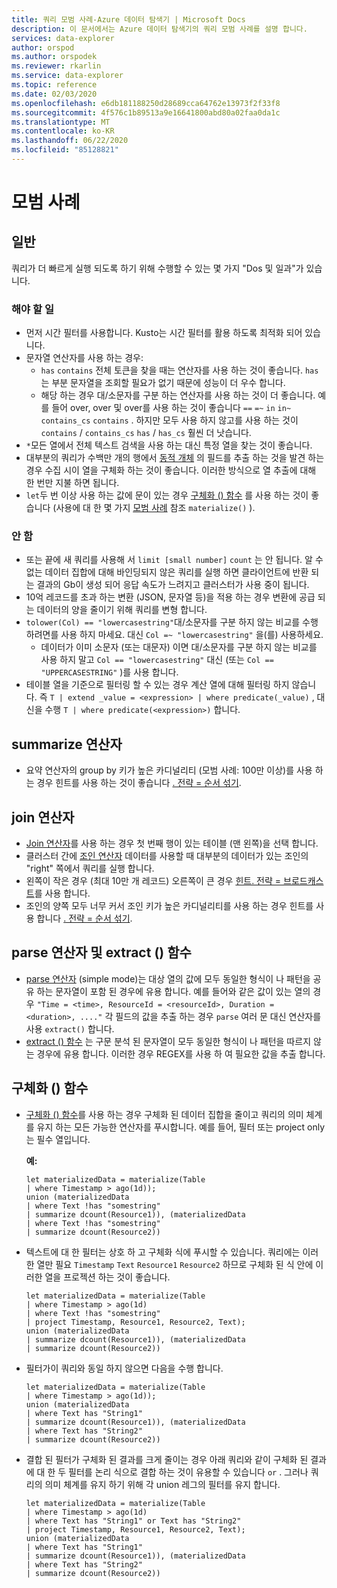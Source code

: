 ```yaml
---
title: 쿼리 모범 사례-Azure 데이터 탐색기 | Microsoft Docs
description: 이 문서에서는 Azure 데이터 탐색기의 쿼리 모범 사례를 설명 합니다.
services: data-explorer
author: orspod
ms.author: orspodek
ms.reviewer: rkarlin
ms.service: data-explorer
ms.topic: reference
ms.date: 02/03/2020
ms.openlocfilehash: e6db181188250d28689cca64762e13973f2f33f8
ms.sourcegitcommit: 4f576c1b89513a9e16641800abd80a02faa0da1c
ms.translationtype: MT
ms.contentlocale: ko-KR
ms.lasthandoff: 06/22/2020
ms.locfileid: "85128821"
---
```

# <a name="best-practices"></a>모범 사례 

## <a name="general"></a>일반

쿼리가 더 빠르게 실행 되도록 하기 위해 수행할 수 있는 몇 가지 "Dos 및 일과"가 있습니다.

### <a name="do"></a>해야 할 일

*   먼저 시간 필터를 사용합니다. Kusto는 시간 필터를 활용 하도록 최적화 되어 있습니다.
*   문자열 연산자를 사용 하는 경우:
    *   `has` `contains` 전체 토큰을 찾을 때는 연산자를 사용 하는 것이 좋습니다. `has`는 부분 문자열을 조회할 필요가 없기 때문에 성능이 더 우수 합니다.
    *   해당 하는 경우 대/소문자를 구분 하는 연산자를 사용 하는 것이 더 좋습니다. 예를 들어 over, over 및 over를 사용 하는 것이 좋습니다 `==` `=~` `in` `in~` `contains_cs` `contains` . 하지만 모두 사용 하지 않고를 사용 하는 것이 `contains` / `contains_cs` `has` / `has_cs` 훨씬 더 낫습니다.
*   `*`모든 열에서 전체 텍스트 검색을 사용 하는 대신 특정 열을 찾는 것이 좋습니다.
*   대부분의 쿼리가 수백만 개의 행에서 [동적 개체](./scalar-data-types/dynamic.md) 의 필드를 추출 하는 것을 발견 하는 경우 수집 시이 열을 구체화 하는 것이 좋습니다. 이러한 방식으로 열 추출에 대해 한 번만 지불 하면 됩니다.  
*   `let`두 번 이상 사용 하는 값에 문이 있는 경우 [구체화 () 함수](./materializefunction.md) 를 사용 하는 것이 좋습니다 (사용에 대 한 몇 가지 [모범 사례](#materialize-function) 참조 `materialize()` ).

### <a name="dont"></a>안 함

*   또는 끝에 새 쿼리를 사용해 서 `limit [small number]` `count` 는 안 됩니다.
    알 수 없는 데이터 집합에 대해 바인딩되지 않은 쿼리를 실행 하면 클라이언트에 반환 되는 결과의 Gb이 생성 되어 응답 속도가 느려지고 클러스터가 사용 중이 됩니다.
*   10억 레코드를 초과 하는 변환 (JSON, 문자열 등)을 적용 하는 경우 변환에 공급 되는 데이터의 양을 줄이기 위해 쿼리를 변형 합니다.
*   `tolower(Col) == "lowercasestring"`대/소문자를 구분 하지 않는 비교를 수행 하려면를 사용 하지 마세요. 대신 `Col =~ "lowercasestring"` 을(를) 사용하세요.
    *   데이터가 이미 소문자 (또는 대문자) 이면 대/소문자를 구분 하지 않는 비교를 사용 하지 말고 `Col == "lowercasestring"` 대신 (또는 `Col == "UPPERCASESTRING"` )를 사용 합니다.
*   테이블 열을 기준으로 필터링 할 수 있는 경우 계산 열에 대해 필터링 하지 않습니다. 즉 `T | extend _value = <expression> | where predicate(_value)` , 대신을 수행 `T | where predicate(<expression>)` 합니다.

## <a name="summarize-operator"></a>summarize 연산자

*   요약 연산자의 group by 키가 높은 카디널리티 (모범 사례: 100만 이상)를 사용 하는 경우 힌트를 사용 하는 것이 좋습니다 [. 전략 = 순서 섞기](./shufflequery.md).

## <a name="join-operator"></a>join 연산자

*   [Join 연산자](./joinoperator.md)를 사용 하는 경우 첫 번째 행이 있는 테이블 (맨 왼쪽)을 선택 합니다. 
*   클러스터 간에 [조인 연산자](./joinoperator.md) 데이터를 사용할 때 대부분의 데이터가 있는 조인의 "right" 쪽에서 쿼리를 실행 합니다.
*   왼쪽이 작은 경우 (최대 10만 개 레코드) 오른쪽이 큰 경우 [힌트. 전략 = 브로드캐스트](./broadcastjoin.md)를 사용 합니다.
*   조인의 양쪽 모두 너무 커서 조인 키가 높은 카디널리티를 사용 하는 경우 힌트를 사용 합니다 [. 전략 = 순서 섞기](./shufflequery.md).
    
## <a name="parse-operator-and-extract-function"></a>parse 연산자 및 extract () 함수

*   [parse 연산자](./parseoperator.md) (simple mode)는 대상 열의 값에 모두 동일한 형식이 나 패턴을 공유 하는 문자열이 포함 된 경우에 유용 합니다.
예를 들어와 같은 값이 있는 열의 경우 `"Time = <time>, ResourceId = <resourceId>, Duration = <duration>, ...."` 각 필드의 값을 추출 하는 경우 `parse` 여러 문 대신 연산자를 사용 `extract()` 합니다.
*   [extract () 함수](./extractfunction.md) 는 구문 분석 된 문자열이 모두 동일한 형식이 나 패턴을 따르지 않는 경우에 유용 합니다.
이러한 경우 REGEX를 사용 하 여 필요한 값을 추출 합니다.

## <a name="materialize-function"></a>구체화 () 함수

*   [구체화 () 함수](./materializefunction.md)를 사용 하는 경우 구체화 된 데이터 집합을 줄이고 쿼리의 의미 체계를 유지 하는 모든 가능한 연산자를 푸시합니다. 예를 들어, 필터 또는 project only는 필수 열입니다.
    
    **예:**

    ```kusto
    let materializedData = materialize(Table
    | where Timestamp > ago(1d));
    union (materializedData
    | where Text !has "somestring"
    | summarize dcount(Resource1)), (materializedData
    | where Text !has "somestring"
    | summarize dcount(Resource2))
    ```

* 텍스트에 대 한 필터는 상호 하 고 구체화 식에 푸시할 수 있습니다.
    쿼리에는 이러한 열만 필요 `Timestamp` `Text` `Resource1` `Resource2` 하므로 구체화 된 식 안에 이러한 열을 프로젝션 하는 것이 좋습니다.
    
    ```kusto
    let materializedData = materialize(Table
    | where Timestamp > ago(1d)
    | where Text !has "somestring"
    | project Timestamp, Resource1, Resource2, Text);
    union (materializedData
    | summarize dcount(Resource1)), (materializedData
    | summarize dcount(Resource2))
    ```
    
*   필터가이 쿼리와 동일 하지 않으면 다음을 수행 합니다.  

    ```kusto
    let materializedData = materialize(Table
    | where Timestamp > ago(1d));
    union (materializedData
    | where Text has "String1"
    | summarize dcount(Resource1)), (materializedData
    | where Text has "String2"
    | summarize dcount(Resource2))
    ```

*   결합 된 필터가 구체화 된 결과를 크게 줄이는 경우 아래 쿼리와 같이 구체화 된 결과에 대 한 두 필터를 논리 식으로 결합 하는 것이 유용할 수 있습니다 `or` . 그러나 쿼리의 의미 체계를 유지 하기 위해 각 union 레그의 필터를 유지 합니다.
     
    ```kusto
    let materializedData = materialize(Table
    | where Timestamp > ago(1d)
    | where Text has "String1" or Text has "String2"
    | project Timestamp, Resource1, Resource2, Text);
    union (materializedData
    | where Text has "String1"
    | summarize dcount(Resource1)), (materializedData
    | where Text has "String2"
    | summarize dcount(Resource2))
    ```
    
